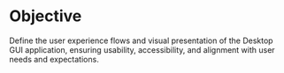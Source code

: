 # Objective
Define the user experience flows and visual presentation of the Desktop GUI application, ensuring usability, accessibility, and alignment with user needs and expectations.